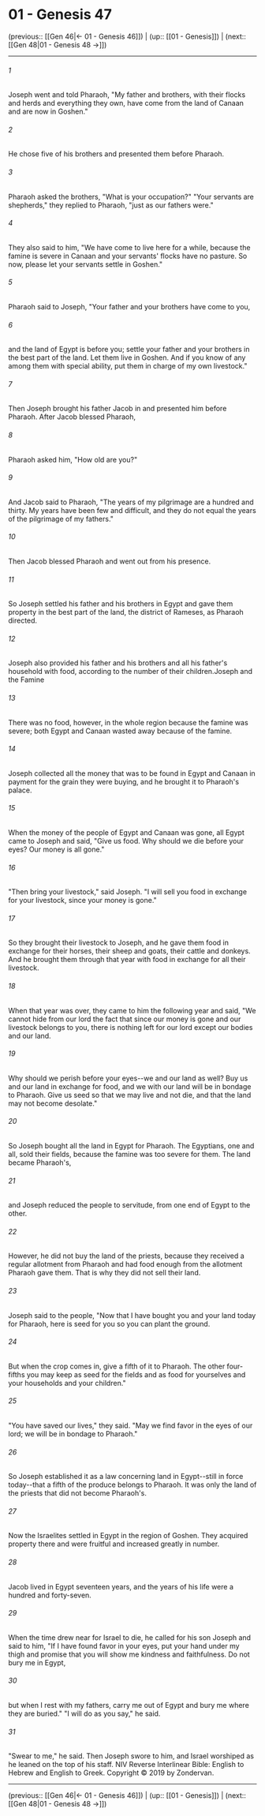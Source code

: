 # 01 - Genesis 47

(previous:: [[Gen 46|← 01 - Genesis 46]]) | (up:: [[01 - Genesis]]) | (next:: [[Gen 48|01 - Genesis 48 →]])

***


###### 1 
Joseph went and told Pharaoh, "My father and brothers, with their flocks and herds and everything they own, have come from the land of Canaan and are now in Goshen." 

###### 2 
He chose five of his brothers and presented them before Pharaoh. 

###### 3 
Pharaoh asked the brothers, "What is your occupation?" "Your servants are shepherds," they replied to Pharaoh, "just as our fathers were." 

###### 4 
They also said to him, "We have come to live here for a while, because the famine is severe in Canaan and your servants' flocks have no pasture. So now, please let your servants settle in Goshen." 

###### 5 
Pharaoh said to Joseph, "Your father and your brothers have come to you, 

###### 6 
and the land of Egypt is before you; settle your father and your brothers in the best part of the land. Let them live in Goshen. And if you know of any among them with special ability, put them in charge of my own livestock." 

###### 7 
Then Joseph brought his father Jacob in and presented him before Pharaoh. After Jacob blessed Pharaoh, 

###### 8 
Pharaoh asked him, "How old are you?" 

###### 9 
And Jacob said to Pharaoh, "The years of my pilgrimage are a hundred and thirty. My years have been few and difficult, and they do not equal the years of the pilgrimage of my fathers." 

###### 10 
Then Jacob blessed Pharaoh and went out from his presence. 

###### 11 
So Joseph settled his father and his brothers in Egypt and gave them property in the best part of the land, the district of Rameses, as Pharaoh directed. 

###### 12 
Joseph also provided his father and his brothers and all his father's household with food, according to the number of their children.Joseph and the Famine 

###### 13 
There was no food, however, in the whole region because the famine was severe; both Egypt and Canaan wasted away because of the famine. 

###### 14 
Joseph collected all the money that was to be found in Egypt and Canaan in payment for the grain they were buying, and he brought it to Pharaoh's palace. 

###### 15 
When the money of the people of Egypt and Canaan was gone, all Egypt came to Joseph and said, "Give us food. Why should we die before your eyes? Our money is all gone." 

###### 16 
"Then bring your livestock," said Joseph. "I will sell you food in exchange for your livestock, since your money is gone." 

###### 17 
So they brought their livestock to Joseph, and he gave them food in exchange for their horses, their sheep and goats, their cattle and donkeys. And he brought them through that year with food in exchange for all their livestock. 

###### 18 
When that year was over, they came to him the following year and said, "We cannot hide from our lord the fact that since our money is gone and our livestock belongs to you, there is nothing left for our lord except our bodies and our land. 

###### 19 
Why should we perish before your eyes--we and our land as well? Buy us and our land in exchange for food, and we with our land will be in bondage to Pharaoh. Give us seed so that we may live and not die, and that the land may not become desolate." 

###### 20 
So Joseph bought all the land in Egypt for Pharaoh. The Egyptians, one and all, sold their fields, because the famine was too severe for them. The land became Pharaoh's, 

###### 21 
and Joseph reduced the people to servitude, from one end of Egypt to the other. 

###### 22 
However, he did not buy the land of the priests, because they received a regular allotment from Pharaoh and had food enough from the allotment Pharaoh gave them. That is why they did not sell their land. 

###### 23 
Joseph said to the people, "Now that I have bought you and your land today for Pharaoh, here is seed for you so you can plant the ground. 

###### 24 
But when the crop comes in, give a fifth of it to Pharaoh. The other four-fifths you may keep as seed for the fields and as food for yourselves and your households and your children." 

###### 25 
"You have saved our lives," they said. "May we find favor in the eyes of our lord; we will be in bondage to Pharaoh." 

###### 26 
So Joseph established it as a law concerning land in Egypt--still in force today--that a fifth of the produce belongs to Pharaoh. It was only the land of the priests that did not become Pharaoh's. 

###### 27 
Now the Israelites settled in Egypt in the region of Goshen. They acquired property there and were fruitful and increased greatly in number. 

###### 28 
Jacob lived in Egypt seventeen years, and the years of his life were a hundred and forty-seven. 

###### 29 
When the time drew near for Israel to die, he called for his son Joseph and said to him, "If I have found favor in your eyes, put your hand under my thigh and promise that you will show me kindness and faithfulness. Do not bury me in Egypt, 

###### 30 
but when I rest with my fathers, carry me out of Egypt and bury me where they are buried." "I will do as you say," he said. 

###### 31 
"Swear to me," he said. Then Joseph swore to him, and Israel worshiped as he leaned on the top of his staff. NIV Reverse Interlinear Bible: English to Hebrew and English to Greek. Copyright © 2019 by Zondervan.

***

(previous:: [[Gen 46|← 01 - Genesis 46]]) | (up:: [[01 - Genesis]]) | (next:: [[Gen 48|01 - Genesis 48 →]])
